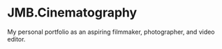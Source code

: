 # JMB.Cinematography
My personal portfolio as an aspiring filmmaker, photographer, and video editor.
